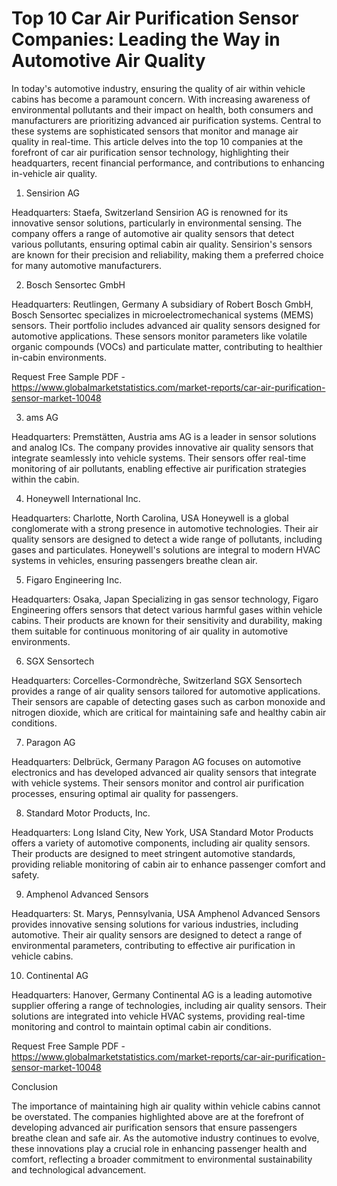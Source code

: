 <h1>Top 10 Car Air Purification Sensor Companies: Leading the Way in Automotive Air Quality</h1>

In today's automotive industry, ensuring the quality of air within vehicle cabins has become a paramount concern. With increasing awareness of environmental pollutants and their impact on health, both consumers and manufacturers are prioritizing advanced air purification systems. Central to these systems are sophisticated sensors that monitor and manage air quality in real-time. This article delves into the top 10 companies at the forefront of car air purification sensor technology, highlighting their headquarters, recent financial performance, and contributions to enhancing in-vehicle air quality.

1. Sensirion AG

Headquarters: Staefa, Switzerland
Sensirion AG is renowned for its innovative sensor solutions, particularly in environmental sensing. The company offers a range of automotive air quality sensors that detect various pollutants, ensuring optimal cabin air quality. Sensirion's sensors are known for their precision and reliability, making them a preferred choice for many automotive manufacturers.

2. Bosch Sensortec GmbH

Headquarters: Reutlingen, Germany
A subsidiary of Robert Bosch GmbH, Bosch Sensortec specializes in microelectromechanical systems (MEMS) sensors. Their portfolio includes advanced air quality sensors designed for automotive applications. These sensors monitor parameters like volatile organic compounds (VOCs) and particulate matter, contributing to healthier in-cabin environments.

Request Free Sample PDF - https://www.globalmarketstatistics.com/market-reports/car-air-purification-sensor-market-10048

3. ams AG

Headquarters: Premstätten, Austria
ams AG is a leader in sensor solutions and analog ICs. The company provides innovative air quality sensors that integrate seamlessly into vehicle systems. Their sensors offer real-time monitoring of air pollutants, enabling effective air purification strategies within the cabin.

4. Honeywell International Inc.

Headquarters: Charlotte, North Carolina, USA
Honeywell is a global conglomerate with a strong presence in automotive technologies. Their air quality sensors are designed to detect a wide range of pollutants, including gases and particulates. Honeywell's solutions are integral to modern HVAC systems in vehicles, ensuring passengers breathe clean air.

5. Figaro Engineering Inc.

Headquarters: Osaka, Japan
Specializing in gas sensor technology, Figaro Engineering offers sensors that detect various harmful gases within vehicle cabins. Their products are known for their sensitivity and durability, making them suitable for continuous monitoring of air quality in automotive environments.

6. SGX Sensortech

Headquarters: Corcelles-Cormondrèche, Switzerland
SGX Sensortech provides a range of air quality sensors tailored for automotive applications. Their sensors are capable of detecting gases such as carbon monoxide and nitrogen dioxide, which are critical for maintaining safe and healthy cabin air conditions.

7. Paragon AG

Headquarters: Delbrück, Germany
Paragon AG focuses on automotive electronics and has developed advanced air quality sensors that integrate with vehicle systems. Their sensors monitor and control air purification processes, ensuring optimal air quality for passengers.

8. Standard Motor Products, Inc.

Headquarters: Long Island City, New York, USA
Standard Motor Products offers a variety of automotive components, including air quality sensors. Their products are designed to meet stringent automotive standards, providing reliable monitoring of cabin air to enhance passenger comfort and safety.

9. Amphenol Advanced Sensors

Headquarters: St. Marys, Pennsylvania, USA
Amphenol Advanced Sensors provides innovative sensing solutions for various industries, including automotive. Their air quality sensors are designed to detect a range of environmental parameters, contributing to effective air purification in vehicle cabins.

10. Continental AG

Headquarters: Hanover, Germany
Continental AG is a leading automotive supplier offering a range of technologies, including air quality sensors. Their solutions are integrated into vehicle HVAC systems, providing real-time monitoring and control to maintain optimal cabin air conditions.

Request Free Sample PDF - https://www.globalmarketstatistics.com/market-reports/car-air-purification-sensor-market-10048

Conclusion

The importance of maintaining high air quality within vehicle cabins cannot be overstated. The companies highlighted above are at the forefront of developing advanced air purification sensors that ensure passengers breathe clean and safe air. As the automotive industry continues to evolve, these innovations play a crucial role in enhancing passenger health and comfort, reflecting a broader commitment to environmental sustainability and technological advancement.
